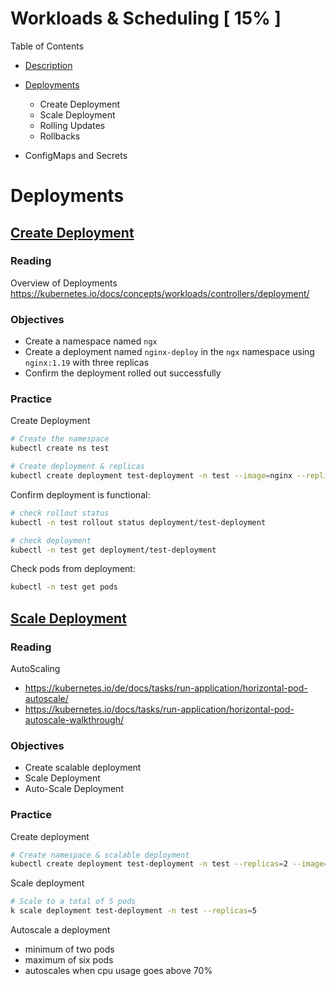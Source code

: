 # Workloads & Scheduling [ 15% ]

Table of Contents

- [Description](#Description)
- [Deployments](#Deployments)
  - Create Deployment
  - Scale Deployment
  - Rolling Updates
  - Rollbacks

- ConfigMaps and Secrets

# Deployments

## <u>Create Deployment</u>

### Reading

Overview of Deployments https://kubernetes.io/docs/concepts/workloads/controllers/deployment/

### Objectives

- Create a namespace named `ngx`
- Create a deployment named `nginx-deploy` in the `ngx` namespace using `nginx:1.19` with three replicas
- Confirm the deployment rolled out successfully

### Practice

Create Deployment


```bash
# Create the namespace
kubectl create ns test

# Create deployment & replicas
kubectl create deployment test-deployment -n test --image=nginx --replicas=3
```

Confirm deployment is functional:

```bash
# check rollout status
kubectl -n test rollout status deployment/test-deployment

# check deployment
kubectl -n test get deployment/test-deployment
```

Check pods from deployment:

```bash
kubectl -n test get pods
```

## <u>Scale Deployment</u>

### Reading

AutoScaling

- https://kubernetes.io/de/docs/tasks/run-application/horizontal-pod-autoscale/
- https://kubernetes.io/docs/tasks/run-application/horizontal-pod-autoscale-walkthrough/

### Objectives

- Create scalable deployment
- Scale Deployment
- Auto-Scale Deployment

### Practice

Create deployment

```bash
# Create namespace & scalable deployment
kubectl create deployment test-deployment -n test --replicas=2 --image=nginx:1.9
```

Scale deployment

```bash
# Scale to a total of 5 pods
k scale deployment test-deployment -n test --replicas=5
```

Autoscale a deployment

- minimum of two pods
- maximum of six pods
- autoscales when cpu usage goes above 70%

```bash
```

